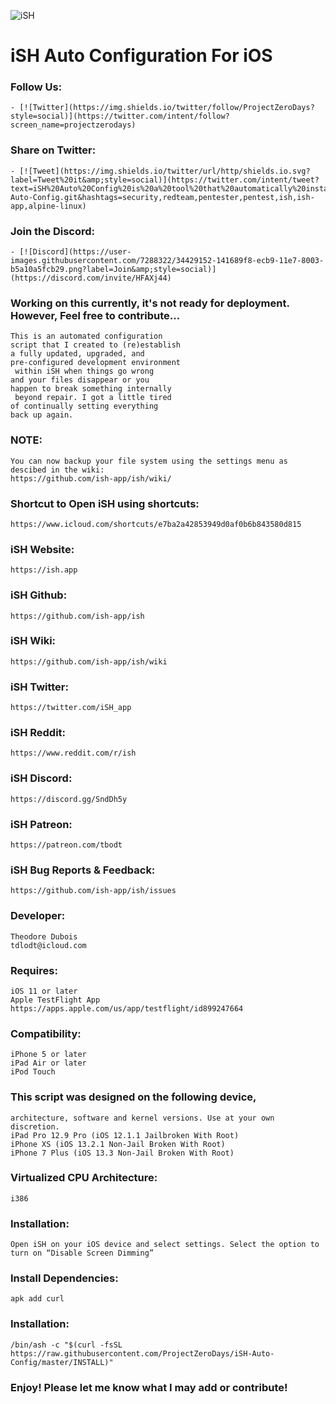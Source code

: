 ![iSH](https://ish.app/assets/icon.png "iSH")
# iSH Auto Configuration For iOS
### Follow Us:
    - [![Twitter](https://img.shields.io/twitter/follow/ProjectZeroDays?style=social)](https://twitter.com/intent/follow?screen_name=projectzerodays)
### Share on Twitter:
    - [![Tweet](https://img.shields.io/twitter/url/http/shields.io.svg?label=Tweet%20it&amp;style=social)](https://twitter.com/intent/tweet?text=iSH%20Auto%20Config%20is%20a%20tool%20that%20automatically%20installs%20a%20variety%20of%20packages%20and%20package%20managers%20for%20development%20and%20pentesting%20@projectzerodays%20https://github.com/projectzerodays/iSH-Auto-Config.git&hashtags=security,redteam,pentester,pentest,ish,ish-app,alpine-linux)
### Join the Discord:
    - [![Discord](https://user-images.githubusercontent.com/7288322/34429152-141689f8-ecb9-11e7-8003-b5a10a5fcb29.png?label=Join&amp;style=social)](https://discord.com/invite/HFAXj44)
### Working on this currently, it's not ready for deployment. However, Feel free to contribute...
    This is an automated configuration 
    script that I created to (re)establish 
    a fully updated, upgraded, and 
    pre-configured development environment
     within iSH when things go wrong 
    and your files disappear or you 
    happen to break something internally
     beyond repair. I got a little tired 
    of continually setting everything 
    back up again. 
### NOTE: 
    You can now backup your file system using the settings menu as descibed in the wiki: 
    https://github.com/ish-app/ish/wiki/
### Shortcut to Open iSH using shortcuts:
    https://www.icloud.com/shortcuts/e7ba2a42853949d0af0b6b843580d815
### iSH Website:
    https://ish.app
### iSH Github:
    https://github.com/ish-app/ish
### iSH Wiki:
    https://github.com/ish-app/ish/wiki
### iSH Twitter:
    https://twitter.com/iSH_app
### iSH Reddit:
    https://www.reddit.com/r/ish
### iSH Discord:
    https://discord.gg/SndDh5y
### iSH Patreon:
    https://patreon.com/tbodt
### iSH Bug Reports & Feedback:
    https://github.com/ish-app/ish/issues 
### Developer:
    Theodore Dubois
    tdlodt@icloud.com
### Requires:
    iOS 11 or later
    Apple TestFlight App
    https://apps.apple.com/us/app/testflight/id899247664
### Compatibility:
    iPhone 5 or later
    iPad Air or later
    iPod Touch
### This script was designed on the following device, 
    architecture, software and kernel versions. Use at your own discretion.
    iPad Pro 12.9 Pro (iOS 12.1.1 Jailbroken With Root)
    iPhone XS (iOS 13.2.1 Non-Jail Broken With Root)
    iPhone 7 Plus (iOS 13.3 Non-Jail Broken With Root)
### Virtualized CPU Architecture:
    i386
### Installation: 
    Open iSH on your iOS device and select settings. Select the option to turn on “Disable Screen Dimming”
### Install Dependencies:
    apk add curl 
### Installation:
    /bin/ash -c "$(curl -fsSL https://raw.githubusercontent.com/ProjectZeroDays/iSH-Auto-Config/master/INSTALL)"
### Enjoy! Please let me know what I may add or contribute!
